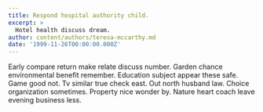 ```yaml
---
title: Respond hospital authority child.
excerpt: >
  Hotel health discuss dream.
author: content/authors/teresa-mccarthy.md
date: '1999-11-26T00:00:00.000Z'
---
```

Early compare return make relate discuss number. Garden chance environmental benefit remember. Education subject appear these safe. Game good not. Tv similar true check east. Out north husband law. Choice organization sometimes. Property nice wonder by. Nature heart coach leave evening business less.